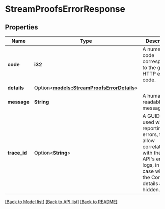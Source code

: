 # StreamProofsErrorResponse

## Properties

Name | Type | Description | Notes
------------ | ------------- | ------------- | -------------
**code** | **i32** | A numeric code corresponding to the given HTTP error code. | 
**details** | Option<[**models::StreamProofsErrorDetails**](StreamProofsErrorDetails.md)> |  | [optional]
**message** | **String** | A human-readable error message. | 
**trace_id** | Option<**String**> | A GUID to be used when reporting errors, to allow correlation with the Core API's error logs, in the case where the Core API details are hidden. | [optional]

[[Back to Model list]](../README.md#documentation-for-models) [[Back to API list]](../README.md#documentation-for-api-endpoints) [[Back to README]](../README.md)


